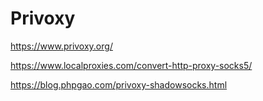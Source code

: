 # Privoxy

https://www.privoxy.org/

https://www.localproxies.com/convert-http-proxy-socks5/

https://blog.phpgao.com/privoxy-shadowsocks.html